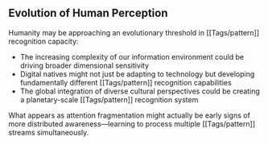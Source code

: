 ## Evolution of Human Perception

Humanity may be approaching an evolutionary threshold in [[Tags/pattern]] recognition capacity:

- The increasing complexity of our information environment could be driving broader dimensional sensitivity
- Digital natives might not just be adapting to technology but developing fundamentally different [[Tags/pattern]] recognition capabilities
- The global integration of diverse cultural perspectives could be creating a planetary-scale [[Tags/pattern]] recognition system

What appears as attention fragmentation might actually be early signs of more distributed awareness—learning to process multiple [[Tags/pattern]] streams simultaneously.